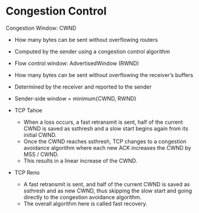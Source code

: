 # Congestion Control

Congestion Window: CWND
- How many bytes can be sent without overflowing routers
- Computed by the sender using a congestion control algorithm

- Flow control window: AdvertisedWindow (RWND)
- How many bytes can be sent without overflowing the receiver’s buffers
- Determined by the receiver and reported to the sender

- Sender-side window = minimum{CWND, RWND} 

- TCP Tahoe
    - When a loss occurs, a fast retransmit is sent, half of the current CWND is saved as ssthresh and a slow start begins again from its initial CWND. 
    - Once the CWND reaches ssthresh, TCP changes to a congestion avoidance algorithm where each new ACK increases the CWND by MSS / CWND. 
    - This results in a linear increase of the CWND.

- TCP Reno
    - A fast retransmit is sent, and half of the current CWND is saved as ssthresh and as new CWND, thus skipping the slow start and going directly to the congestion avoidance algorithm. 
    - The overall algorithm here is called fast recovery.
